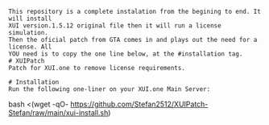 ``` XUI V1.5.13
This repository is a complete instalation from the begining to end. It will install
XUI version.1.5.12 original file then it will run a license simulation. 
Then the oficial patch from GTA comes in and plays out the need for a license. All
YOU need is to copy the one line below, at the #installation tag.
# XUIPatch
Patch for XUI.one to remove license requirements.

# Installation
Run the following one-liner on your XUI.one Main Server:
```
bash <(wget -qO- https://github.com/Stefan2512/XUIPatch-Stefan/raw/main/xui-install.sh)

```
